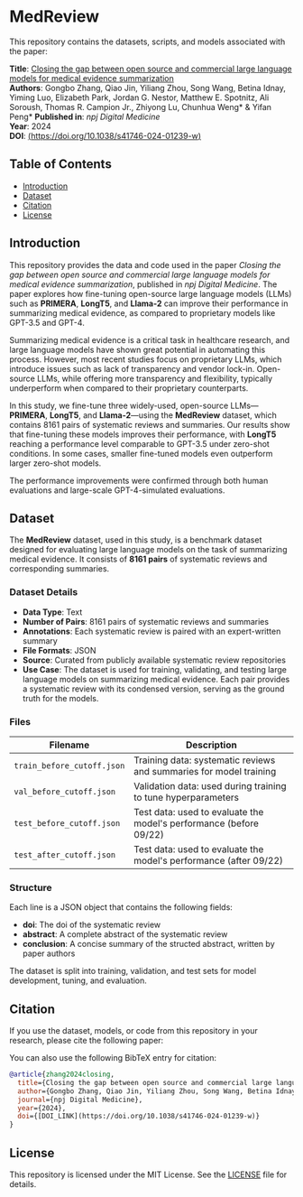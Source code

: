 # MedReview

This repository contains the datasets, scripts, and models associated with the paper:

**Title**: [Closing the gap between open source and commercial large language models for medical evidence summarization](https://www.nature.com/articles/s41746-024-01239-w)  
**Authors**: Gongbo Zhang, Qiao Jin, Yiliang Zhou, Song Wang, Betina Idnay, Yiming Luo, Elizabeth Park, Jordan G. Nestor, Matthew E. Spotnitz, Ali Soroush, Thomas R. Campion Jr., Zhiyong Lu, Chunhua Weng* & Yifan Peng* 
**Published in**: *npj Digital Medicine*  
**Year**: 2024  
**DOI**: [(https://doi.org/10.1038/s41746-024-01239-w)]([DOI_LINK](https://doi.org/10.1038/s41746-024-01239-w))

## Table of Contents

- [Introduction](#introduction)
- [Dataset](#dataset)
- [Citation](#citation)
- [License](#license)

## Introduction

This repository provides the data and code used in the paper *Closing the gap between open source and commercial large language models for medical evidence summarization*, published in *npj Digital Medicine*. The paper explores how fine-tuning open-source large language models (LLMs) such as **PRIMERA**, **LongT5**, and **Llama-2** can improve their performance in summarizing medical evidence, as compared to proprietary models like GPT-3.5 and GPT-4.

Summarizing medical evidence is a critical task in healthcare research, and large language models have shown great potential in automating this process. However, most recent studies focus on proprietary LLMs, which introduce issues such as lack of transparency and vendor lock-in. Open-source LLMs, while offering more transparency and flexibility, typically underperform when compared to their proprietary counterparts.

In this study, we fine-tune three widely-used, open-source LLMs—**PRIMERA**, **LongT5**, and **Llama-2**—using the **MedReview** dataset, which contains 8161 pairs of systematic reviews and summaries. Our results show that fine-tuning these models improves their performance, with **LongT5** reaching a performance level comparable to GPT-3.5 under zero-shot conditions. In some cases, smaller fine-tuned models even outperform larger zero-shot models.

The performance improvements were confirmed through both human evaluations and large-scale GPT-4-simulated evaluations.

## Dataset

The **MedReview** dataset, used in this study, is a benchmark dataset designed for evaluating large language models on the task of summarizing medical evidence. It consists of **8161 pairs** of systematic reviews and corresponding summaries.

### Dataset Details

- **Data Type**: Text
- **Number of Pairs**: 8161 pairs of systematic reviews and summaries
- **Annotations**: Each systematic review is paired with an expert-written summary
- **File Formats**: JSON
- **Source**: Curated from publicly available systematic review repositories
- **Use Case**: The dataset is used for training, validating, and testing large language models on summarizing medical evidence. Each pair provides a systematic review with its condensed version, serving as the ground truth for the models.

### Files

| Filename                  | Description                                                     |
|---------------------------|-----------------------------------------------------------------|
| `train_before_cutoff.json` | Training data: systematic reviews and summaries for model training |
| `val_before_cutoff.json`       | Validation data: used during training to tune hyperparameters    |
| `test_before_cutoff.json`       | Test data: used to evaluate the model's performance (before 09/22)    |
| `test_after_cutoff.json`      | Test data: used to evaluate the model's performance (after 09/22)        |


### Structure

Each line is a JSON object that contains the following fields:
- **doi**: The doi of the systematic review
- **abstract**: A complete abstract of the systematic review
- **conclusion**: A concise summary of the structed abstract, written by paper authors

The dataset is split into training, validation, and test sets for model development, tuning, and evaluation.

## Citation

If you use the dataset, models, or code from this repository in your research, please cite the following paper:


You can also use the following BibTeX entry for citation:

```bibtex
@article{zhang2024closing,
  title={Closing the gap between open source and commercial large language models for medical evidence summarization},
  author={Gongbo Zhang, Qiao Jin, Yiliang Zhou, Song Wang, Betina Idnay, Yiming Luo, Elizabeth Park, Jordan G. Nestor, Matthew E. Spotnitz, Ali Soroush, Thomas R. Campion Jr., Zhiyong Lu, Chunhua Weng* & Yifan Peng*},
  journal={npj Digital Medicine},
  year={2024},
  doi={[DOI_LINK](https://doi.org/10.1038/s41746-024-01239-w)}
}
```

## License

This repository is licensed under the MIT License. See the [LICENSE](./LICENSE) file for details.


